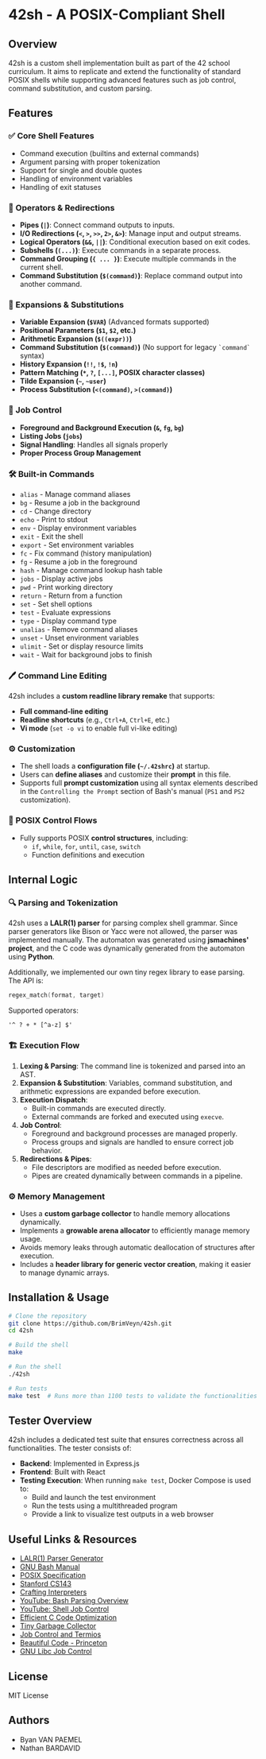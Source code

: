 # 42sh - A POSIX-Compliant Shell

## Overview

42sh is a custom shell implementation built as part of the 42 school curriculum. It aims to replicate and extend the functionality of standard POSIX shells while supporting advanced features such as job control, command substitution, and custom parsing.

## Features

### ✅ Core Shell Features

- Command execution (builtins and external commands)
- Argument parsing with proper tokenization
- Support for single and double quotes
- Handling of environment variables
- Handling of exit statuses

### 🔗 Operators & Redirections

- **Pipes (`|`)**: Connect command outputs to inputs.
- **I/O Redirections (`<`, `>`, `>>`, `2>`, `&>`)**: Manage input and output streams.
- **Logical Operators (`&&`, `||`)**: Conditional execution based on exit codes.
- **Subshells (`(...)`)**: Execute commands in a separate process.
- **Command Grouping (`{ ... }`)**: Execute multiple commands in the current shell.
- **Command Substitution (`$(command)`)**: Replace command output into another command.

### 🔄 Expansions & Substitutions

- **Variable Expansion (`$VAR`)** (Advanced formats supported)
- **Positional Parameters (`$1`, `$2`, etc.)**
- **Arithmetic Expansion (`$((expr))`)**
- **Command Substitution (`$(command)`)** (No support for legacy `` `command` `` syntax)
- **History Expansion (`!!`, `!$`, `!n`)**
- **Pattern Matching (`*`, `?`, `[...]`, POSIX character classes)**
- **Tilde Expansion (`~`, `~user`)**
- **Process Substitution (`<(command)`, `>(command)`)**

### 📌 Job Control

- **Foreground and Background Execution (`&`, `fg`, `bg`)**
- **Listing Jobs (`jobs`)**
- **Signal Handling**: Handles all signals properly
- **Proper Process Group Management**

### 🛠️ Built-in Commands

- `alias` - Manage command aliases
- `bg` - Resume a job in the background
- `cd` - Change directory
- `echo` - Print to stdout
- `env` - Display environment variables
- `exit` - Exit the shell
- `export` - Set environment variables
- `fc` - Fix command (history manipulation)
- `fg` - Resume a job in the foreground
- `hash` - Manage command lookup hash table
- `jobs` - Display active jobs
- `pwd` - Print working directory
- `return` - Return from a function
- `set` - Set shell options
- `test` - Evaluate expressions
- `type` - Display command type
- `unalias` - Remove command aliases
- `unset` - Unset environment variables
- `ulimit` - Set or display resource limits
- `wait` - Wait for background jobs to finish

### 🖊️ Command Line Editing

42sh includes a **custom readline library remake** that supports:

- **Full command-line editing**
- **Readline shortcuts** (e.g., `Ctrl+A`, `Ctrl+E`, etc.)
- **Vi mode** (`set -o vi` to enable full vi-like editing)

### ⚙️ Customization

- The shell loads a **configuration file (`~/.42shrc`)** at startup.
- Users can **define aliases** and customize their **prompt** in this file.
- Supports full **prompt customization** using all syntax elements described in the `Controlling the Prompt` section of Bash's manual (`PS1` and `PS2` customization).

### 🔁 POSIX Control Flows

- Fully supports POSIX **control structures**, including:
  - `if`, `while`, `for`, `until`, `case`, `switch`
  - Function definitions and execution

## Internal Logic

### 🔍 Parsing and Tokenization

42sh uses a **LALR(1) parser** for parsing complex shell grammar. Since parser generators like Bison or Yacc were not allowed, the parser was implemented manually. The automaton was generated using **jsmachines' project**, and the C code was dynamically generated from the automaton using **Python**.

Additionally, we implemented our own tiny regex library to ease parsing. The API is:

```c
regex_match(format, target)
```

Supported operators:

```
'^ ? + * [^a-z] $'
```

### 🏗️ Execution Flow

1. **Lexing & Parsing**: The command line is tokenized and parsed into an AST.
2. **Expansion & Substitution**: Variables, command substitution, and arithmetic expressions are expanded before execution.
3. **Execution Dispatch**:
   - Built-in commands are executed directly.
   - External commands are forked and executed using `execve`.
4. **Job Control**:
   - Foreground and background processes are managed properly.
   - Process groups and signals are handled to ensure correct job behavior.
5. **Redirections & Pipes**:
   - File descriptors are modified as needed before execution.
   - Pipes are created dynamically between commands in a pipeline.

### ⚙️ Memory Management

- Uses a **custom garbage collector** to handle memory allocations dynamically.
- Implements a **growable arena allocator** to efficiently manage memory usage.
- Avoids memory leaks through automatic deallocation of structures after execution.
- Includes a **header library for generic vector creation**, making it easier to manage dynamic arrays.

## Installation & Usage

```sh
# Clone the repository
git clone https://github.com/BrimVeyn/42sh.git
cd 42sh

# Build the shell
make

# Run the shell
./42sh

# Run tests
make test  # Runs more than 1100 tests to validate the functionalities described in this README
```

## Tester Overview

42sh includes a dedicated test suite that ensures correctness across all functionalities. The tester consists of:

- **Backend**: Implemented in Express.js
- **Frontend**: Built with React
- **Testing Execution**: When running `make test`, Docker Compose is used to:
  - Build and launch the test environment
  - Run the tests using a multithreaded program
  - Provide a link to visualize test outputs in a web browser

## Useful Links & Resources

- [LALR(1) Parser Generator](https://jsmachines.sourceforge.net/machines/lalr1.html)
- [GNU Bash Manual](https://www.gnu.org/software/bash/manual/bash.html)
- [POSIX Specification](https://pubs.opengroup.org/onlinepubs/9699919799.2018edition/)
- [Stanford CS143](http://web.stanford.edu/class/cs143/)
- [Crafting Interpreters](https://craftinginterpreters.com/)
- [YouTube: Bash Parsing Overview](https://www.youtube.com/watch?v=TZ5a3gCCZYo)
- [YouTube: Shell Job Control](https://www.youtube.com/watch?v=IroPQ150F6c)
- [Efficient C Code Optimization](https://www.codeproject.com/Articles/6154/Writing-Efficient-C-and-C-Code-Optimization)
- [Tiny Garbage Collector](https://github.com/orangeduck/tgc/tree/master)
- [Job Control and Termios](https://blog.nelhage.com/2010/01/a-brief-introduction-to-termios-signaling-and-job-control/)
- [Beautiful Code - Princeton](https://www.cs.princeton.edu/courses/archive/spr09/cos333/beautiful.html)
- [GNU Libc Job Control](https://www.gnu.org/software/libc/manual/html_node/Job-Control.html)

## License

MIT License

## Authors

- Byan VAN PAEMEL
- Nathan BARDAVID

